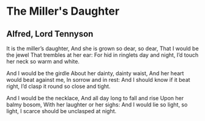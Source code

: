 # The Miller's Daughter
## Alfred, Lord Tennyson
It is the miller’s daughter,
And she is grown so dear, so dear,
That I would be the jewel
That trembles at her ear:
For hid in ringlets day and night,
I’d touch her neck so warm and white.

And I would be the girdle
About her dainty, dainty waist,
And her heart would beat against me,
In sorrow and in rest:
And I should know if it beat right,
I’d clasp it round so close and tight.

And I would be the necklace,
And all day long to fall and rise
Upon her balmy bosom,
With her laughter or her sighs:
And I would lie so light, so light,
I scarce should be unclasped at night.